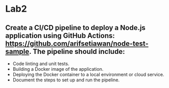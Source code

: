﻿# Lab2
## Create a CI/CD pipeline to deploy a Node.js application using GitHub Actions: https://github.com/arifsetiawan/node-test-sample. The pipeline should include:
  - Code linting and unit tests.
  - Building a Docker image of the application.
  - Deploying the Docker container to a local environment or cloud service.
  - Document the steps to set up and run the pipeline.
